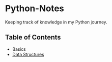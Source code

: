 # Python-Notes

Keeping track of knowledge in my Python journey.

## Table of Contents

- Basics
- [Data Structures](https://github.com/thawsitt/Python-Notes/tree/master/Data%20Structures)
